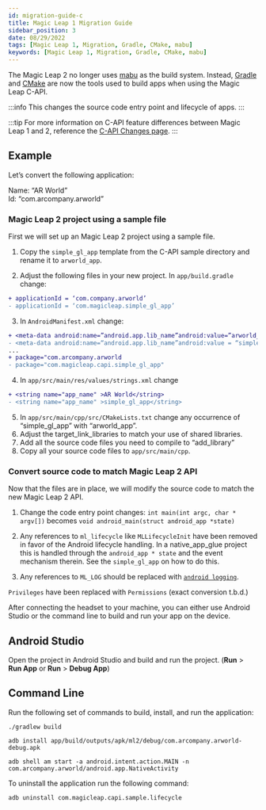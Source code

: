 ```yaml
---
id: migration-guide-c
title: Magic Leap 1 Migration Guide
sidebar_position: 3
date: 08/29/2022
tags: [Magic Leap 1, Migration, Gradle, CMake, mabu]
keywords: [Magic Leap 1, Migration, Gradle, CMake, mabu]
---
```


The Magic Leap 2 no longer uses [mabu](https://developer.magicleap.com/en-us/learn/guides/magic-leap-builder-overview) as the build system. Instead, [Gradle](https://gradle.org/) and [CMake](https://cmake.org/) are now the tools used to build apps when using the Magic Leap C-API.

:::info
This changes the source code entry point and lifecycle of apps.
:::

:::tip
For more information on C-API feature differences between Magic Leap 1 and 2, reference the [C-API Changes page](/versioned_docs/version-02-Aug-2023/guides/native/ml2-capi-changes.md).
:::

## Example

Let’s convert the following application:

Name: “AR World”  
Id: “com.arcompany.arworld”

### Magic Leap 2 project using a sample file

First we will set up an Magic Leap 2 project using a sample file.

1. Copy the `simple_gl_app` template from the C-API sample directory and rename it to `arworld_app`.

2. Adjust the following files in your new project. In `app/build.gradle` change:

```diff
+ applicationId = ‘com.company.arworld’
- applicationId = ‘com.magicleap.simple_gl_app’
```

3. In `AndroidManifest.xml` change:

```diff
+ <meta-data android:name=”android.app.lib_name”android:value=”arworld_app”/>
- <meta-data android:name=“android.app.lib_name”android:value = “simple_gl_app”/>
...
+ package="com.arcompany.arworld
- package="com.magicleap.capi.simple_gl_app"
```

4. In `app/src/main/res/values/strings.xml` change

```diff
+ <string name="app_name" >AR World</string>
- <string name="app_name" >simple_gl_app</string>
```

5. In `app/src/main/cpp/src/CMakeLists.txt` change any occurrence of “simple_gl_app” with “arworld_app”.
6. Adjust the target_link_libraries to match your use of shared libraries.
7. Add all the source code files you need to compile to “add_library”
8. Copy all your source code files to `app/src/main/cpp`.

### Convert source code to match Magic Leap 2 API

Now that the files are in place, we will modify the source code to match the new Magic Leap 2 API.

1. Change the code entry point changes: `int main(int argc, char * argv[])` becomes `void android_main(struct android_app *state)`

2. Any references to `ml_lifecycle` like `MLLifecycleInit` have been removed in favor of the Android lifecycle handling. In a native_app_glue project this is handled through the `android_app * state` and the event mechanism therein. See the `simple_gl_app` on how to do this.

3. Any references to `ML_LOG` should be replaced with [`android logging`](https://developer.android.com/ndk/reference/group/logging).

`Privileges` have been replaced with `Permissions` (exact conversion t.b.d.)

After connecting the headset to your machine, you can either use Android Studio or the command line to build and run your app on the device.

## Android Studio

Open the project in Android Studio and build and run the project. (**Run** > **Run App** or **Run** > **Debug App**)

## Command Line

Run the following set of commands to build, install, and run the application:

```shell
./gradlew build

adb install app/build/outputs/apk/ml2/debug/com.arcompany.arworld-debug.apk

adb shell am start -a android.intent.action.MAIN -n com.arcompany.arworld/android.app.NativeActivity
```

To uninstall the application run the following command:

```shell
adb uninstall com.magicleap.capi.sample.lifecycle 
```

